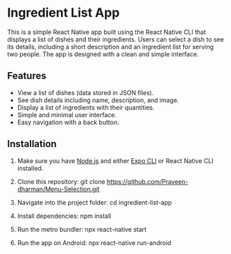 # Ingredient List App

This is a simple React Native app built using the React Native CLI that displays a list of dishes and their ingredients. Users can select a dish to see its details, including a short description and an ingredient list for serving two people. The app is designed with a clean and simple interface.

## Features
- View a list of dishes (data stored in JSON files).
- See dish details including name, description, and image.
- Display a list of ingredients with their quantities.
- Simple and minimal user interface.
- Easy navigation with a back button.

## Installation
1. Make sure you have [Node.js](https://nodejs.org/) and either [Expo CLI](https://docs.expo.dev/get-started/installation/) or React Native CLI installed.
2. Clone this repository:
   git clone https://github.com/Praveen-dharman/Menu-Selection.git

3. Navigate into the project folder:
    cd ingredient-list-app

4. Install dependencies:
    npm install

5. Run the metro bundler:
    npx react-native start
    
6. Run the app on Android:
    npx react-native run-android
